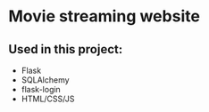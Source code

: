 # Movie streaming website
## Used in this project: 
- Flask
- SQLAlchemy
- flask-login
- HTML/CSS/JS